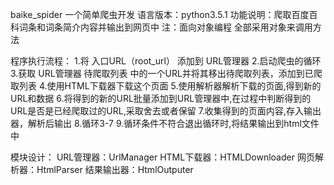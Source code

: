  baike_spider 一个简单爬虫开发
 语言版本：python3.5.1
 功能说明：爬取百度百科词条和词条简介内容并输出到网页中
 注：面向对象编程 全部采用对象来调用方法
 
 程序执行流程：
    1.将 入口URL（root_url） 添加到 URL管理器
    2.启动爬虫的循环
    3.获取 URL管理器 待爬取列表 中的一个URL并将其移出待爬取列表，添加到已爬取列表
    4.使用HTML下载器下载这个页面
    5.使用解析器解析下载的页面,得到新的URL和数据
    6.将得到的新的URL批量添加到URL管理器中,在过程中判断得到的URL是否是已经爬取过的URL,采取舍去或者保留
    7.收集得到的页面内容,存入输出器，解析后输出
    8.循环3-7
    9.循环条件不符合退出循环时,将结果输出到html文件中

 模块设计：
 URL管理器：UrlManager
 HTML下载器：HTMLDownloader
 网页解析器：HtmlParser
 结果输出器：HtmlOutputer

